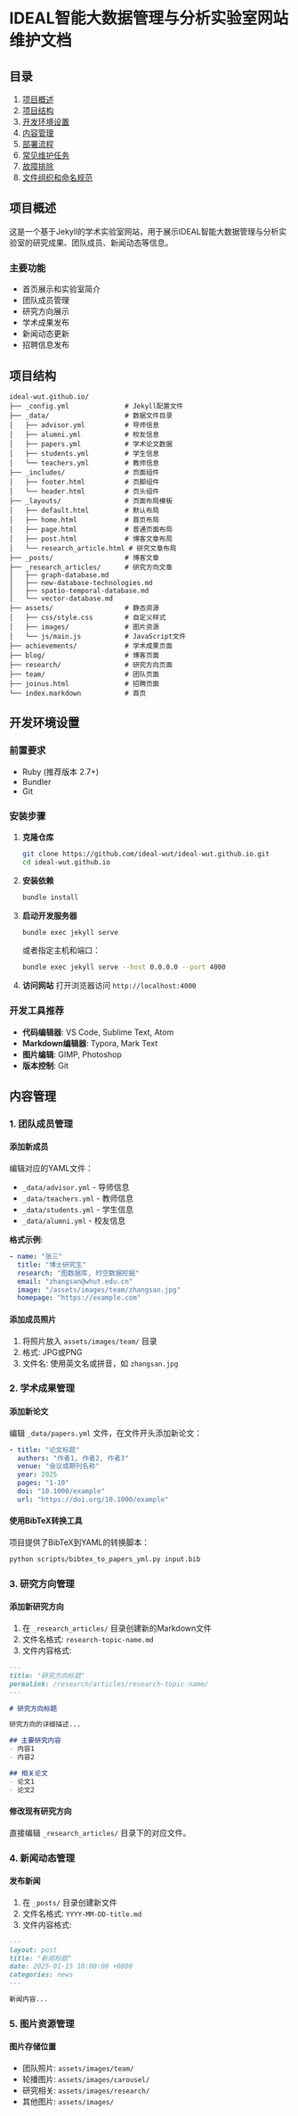 # IDEAL智能大数据管理与分析实验室网站维护文档

## 目录
1. [项目概述](#项目概述)
2. [项目结构](#项目结构)
3. [开发环境设置](#开发环境设置)
4. [内容管理](#内容管理)
5. [部署流程](#部署流程)
6. [常见维护任务](#常见维护任务)
7. [故障排除](#故障排除)
8. [文件组织和命名规范](#文件组织和命名规范)

## 项目概述

这是一个基于Jekyll的学术实验室网站，用于展示IDEAL智能大数据管理与分析实验室的研究成果、团队成员、新闻动态等信息。


### 主要功能
- 首页展示和实验室简介
- 团队成员管理
- 研究方向展示
- 学术成果发布
- 新闻动态更新
- 招聘信息发布

## 项目结构

```
ideal-wut.github.io/
├── _config.yml              # Jekyll配置文件
├── _data/                   # 数据文件目录
│   ├── advisor.yml          # 导师信息
│   ├── alumni.yml           # 校友信息
│   ├── papers.yml           # 学术论文数据
│   ├── students.yml         # 学生信息
│   └── teachers.yml         # 教师信息
├── _includes/               # 页面组件
│   ├── footer.html          # 页脚组件
│   └── header.html          # 页头组件
├── _layouts/                # 页面布局模板
│   ├── default.html         # 默认布局
│   ├── home.html            # 首页布局
│   ├── page.html            # 普通页面布局
│   ├── post.html            # 博客文章布局
│   └── research_article.html # 研究文章布局
├── _posts/                  # 博客文章
├── _research_articles/      # 研究方向文章
│   ├── graph-database.md
│   ├── new-database-technologies.md
│   ├── spatio-temporal-database.md
│   └── vector-database.md
├── assets/                  # 静态资源
│   ├── css/style.css        # 自定义样式
│   ├── images/              # 图片资源
│   └── js/main.js           # JavaScript文件
├── achievements/            # 学术成果页面
├── blog/                    # 博客页面
├── research/                # 研究方向页面
├── team/                    # 团队页面
├── joinus.html              # 招聘页面
└── index.markdown           # 首页
```

## 开发环境设置

### 前置要求
- Ruby (推荐版本 2.7+)
- Bundler
- Git

### 安装步骤

1. **克隆仓库**
   ```bash
   git clone https://github.com/ideal-wut/ideal-wut.github.io.git
   cd ideal-wut.github.io
   ```

2. **安装依赖**
   ```bash
   bundle install
   ```

3. **启动开发服务器**
   ```bash
   bundle exec jekyll serve
   ```
   或者指定主机和端口：
   ```bash
   bundle exec jekyll serve --host 0.0.0.0 --port 4000
   ```

4. **访问网站**
   打开浏览器访问 `http://localhost:4000`

### 开发工具推荐
- **代码编辑器**: VS Code, Sublime Text, Atom
- **Markdown编辑器**: Typora, Mark Text
- **图片编辑**: GIMP, Photoshop
- **版本控制**: Git

## 内容管理

### 1. 团队成员管理

#### 添加新成员
编辑对应的YAML文件：
- `_data/advisor.yml` - 导师信息
- `_data/teachers.yml` - 教师信息  
- `_data/students.yml` - 学生信息
- `_data/alumni.yml` - 校友信息

**格式示例**:
```yaml
- name: "张三"
  title: "博士研究生"
  research: "图数据库, 时空数据挖掘"
  email: "zhangsan@whut.edu.cn"
  image: "/assets/images/team/zhangsan.jpg"
  homepage: "https://example.com"
```

#### 添加成员照片
1. 将照片放入 `assets/images/team/` 目录
3. 格式: JPG或PNG
4. 文件名: 使用英文名或拼音，如 `zhangsan.jpg`

### 2. 学术成果管理

#### 添加新论文
编辑 `_data/papers.yml` 文件，在文件开头添加新论文：

```yaml
- title: "论文标题"
  authors: "作者1, 作者2, 作者3"
  venue: "会议或期刊名称"
  year: 2025
  pages: "1-10"
  doi: "10.1000/example"
  url: "https://doi.org/10.1000/example"
```

#### 使用BibTeX转换工具
项目提供了BibTeX到YAML的转换脚本：
```bash
python scripts/bibtex_to_papers_yml.py input.bib
```

### 3. 研究方向管理

#### 添加新研究方向
1. 在 `_research_articles/` 目录创建新的Markdown文件
2. 文件名格式: `research-topic-name.md`
3. 文件内容格式:

```markdown
---
title: "研究方向标题"
permalink: /research/articles/research-topic-name/
---

# 研究方向标题

研究方向的详细描述...

## 主要研究内容
- 内容1
- 内容2

## 相关论文
- 论文1
- 论文2
```

#### 修改现有研究方向
直接编辑 `_research_articles/` 目录下的对应文件。

### 4. 新闻动态管理

#### 发布新闻
1. 在 `_posts/` 目录创建新文件
2. 文件名格式: `YYYY-MM-DD-title.md`
3. 文件内容格式:

```markdown
---
layout: post
title: "新闻标题"
date: 2025-01-15 10:00:00 +0800
categories: news
---

新闻内容...
```

### 5. 图片资源管理

#### 图片存储位置
- 团队照片: `assets/images/team/`
- 轮播图片: `assets/images/carousel/`
- 研究相关: `assets/images/research/`
- 其他图片: `assets/images/`




